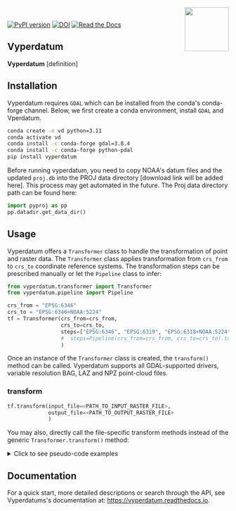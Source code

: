 <img align="right" src="https://upload.wikimedia.org/wikipedia/commons/7/79/NOAA_logo.svg" width="100">
<br/>

[![PyPI version](https://badge.fury.io/py/vyperdatum.svg)](https://badge.fury.io/py/vyperdatum)
[![DOI](https://zenodo.org/badge/785898982.svg)](https://zenodo.org/doi/10.5281/zenodo.13345073)
[![Read the Docs](https://readthedocs.org/projects/vyperdatum/badge/?version=latest)](https://vyperdatum.readthedocs.io/en/latest/)

## Vyperdatum

**Vyperdatum** [definition] 

## Installation
Vyperdatum requires `GDAL` which can be installed from the conda's conda-forge channel. Below, we first create a conda environment, install `GDAL` and Vperdatum.

```bash
conda create -n vd python=3.11
conda activate vd
conda install -c conda-forge gdal=3.8.4
conda install -c conda-forge python-pdal
pip install vyperdatum
```
Before running vyperdatum, you need to copy NOAA's datum files and the updated `proj.db` into the PROJ data directory [download link will be added here]. This process may get automated in the future. The Proj data directory path can be found here:

```python
import pyproj as pp
pp.datadir.get_data_dir()
```

## Usage
Vyperdatum offers a `Transformer` class to handle the transformation of point and raster data. The `Transformer` class applies transformation from `crs_from` to `crs_to` coordinate reference systems. The transformation steps can be prescribed manually or let the `Pipeline` class to infer:

```python
from vyperdatum.transformer import Transformer
from vyperdatum.pipeline import Pipeline

crs_from = "EPSG:6346"
crs_to = "EPSG:6346+NOAA:5224"
tf = Transformer(crs_from=crs_from,
                 crs_to=crs_to,
                 steps=["EPSG:6346", "EPSG:6319", "EPSG:6318+NOAA:5224", "EPSG:6346+NOAA:5224"]
                 #  steps=Pipeline(crs_from=crs_from, crs_to=crs_to).transformation_steps()
                 )
```

Once an instance of the `Transformer` class is created, the `transform()` method can be called. Vyperdatum supports all GDAL-supported drivers, variable resolution BAG, LAZ and NPZ point-cloud files.

### transform
```python                
tf.transform(input_file=<PATH_TO_INPUT_RASTER_FILE>,
             output_file=<PATH_TO_OUTPUT_RASTER_FILE>
             )
```

You may also, directly call the file-specific transform methods instead of the generic `Transformer.transform()` method:

<details>
<summary>Click to see pseudo-code examples</summary>
            
```python
# dircet point transformation. x, y, z can be arrays, too.
x, y, z = 278881.198, 2719890.433, 0
xt, yt, zt = tf.transform_points(x, y, z, always_xy=True, allow_ballpark=False)

# GDAL-supported raster transform  
tf.transform_raster(input_file=<PATH_TO_INPUT_RASTER_FILE>,
                    output_file=<PATH_TO_OUTPUT_RASTER_FILE>
                    )

# VRBAG transform
tf.transform_vrbag(input_file=<PATH_TO_INPUT_VRBAG_FILE>,
                   output_file=<PATH_TO_OUTPUT_VRBAG_FILE>
                   )

# LAZ transform
tf.transform_laz(input_file=<PATH_TO_INPUT_LAZ_FILE>,
                 output_file=<PATH_TO_OUTPUT_LAZ_FILE>
                 )

# NPZ transform
tf.transform_npz(input_file=<PATH_TO_INPUT_NPZ_FILE>,
                 output_file=<PATH_TO_OUTPUT_NPZ_FILE>
                 )
```
</details>

## Documentation

For a quick start, more detailed descriptions or search through the API, see Vyperdatums's documentation at: https://vyperdatum.readthedocs.io.